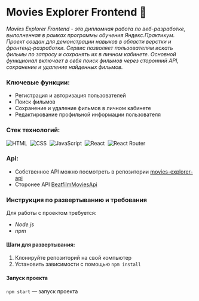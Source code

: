 # Movies Explorer Frontend 🌙

_Movies Explorer Frontend - это дипломная работа по веб-разработке, выполненная в рамках программы обучения Яндекс.Практикум. Проект создан для демонстрации навыков в области верстки и фронтенд-разработки. Сервис позволяет пользователям искать фильмы по запросу и сохранять их в личном кабинете. Основной функционал включает в себя поиск фильмов через сторонний API, сохранение и удаление найденных фильмов._

### Ключевые функции:

- Регистрация и авторизация пользователей
- Поиск фильмов
- Сохранение и удаление фильмов в личном кабинете
- Редактирование профильной информации пользователя

### Стек технологий:

![HTML](https://img.shields.io/badge/HTML5-E34F26?style=for-the-badge&logo=html5&logoColor=white)&nbsp;
![CSS](https://img.shields.io/badge/CSS3-1572B6?style=for-the-badge&logo=css3&logoColor=white)&nbsp;
![JavaScript](https://img.shields.io/badge/JavaScript-323330?style=for-the-badge&logo=javascript&logoColor=F7DF1E)&nbsp;
![React](https://img.shields.io/badge/react-%2320232a.svg?style=for-the-badge&logo=react&logoColor=%2361DAFB)&nbsp;
![React Router](https://img.shields.io/badge/React_Router-CA4245?style=for-the-badge&logo=react-router&logoColor=white)&nbsp;

### Api:

- Собственное API можно посмотреть в репозитории [movies-explorer-api](https://github.com/AnastasiaBelova00/movies-explorer-api)
- Сторонее API [BeatfilmMoviesApi](https://api.nomoreparties.co/beatfilm-movies)

### Инструкция по развертыванию и требования

Для работы с проектом требуется:

- _Node.js_
- _npm_

#### Шаги для развертывания:

1. Клонируйте репозиторий на свой компьютер
2. Установить зависимости с помощью `npm install`

#### Запуск проекта

`npm start` — запуск проекта
